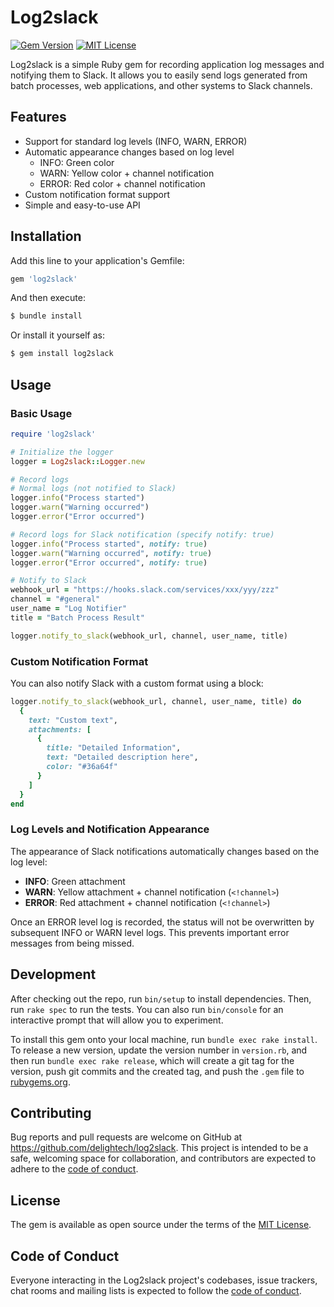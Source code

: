 # Log2slack

[![Gem Version](https://badge.fury.io/rb/log2slack.svg)](https://badge.fury.io/rb/log2slack)
[![MIT License](https://img.shields.io/badge/license-MIT-blue.svg)](LICENSE.txt)

Log2slack is a simple Ruby gem for recording application log messages and notifying them to Slack. It allows you to easily send logs generated from batch processes, web applications, and other systems to Slack channels.

## Features

- Support for standard log levels (INFO, WARN, ERROR)
- Automatic appearance changes based on log level
  - INFO: Green color
  - WARN: Yellow color + channel notification
  - ERROR: Red color + channel notification
- Custom notification format support
- Simple and easy-to-use API

## Installation

Add this line to your application's Gemfile:

```ruby
gem 'log2slack'
```

And then execute:

```bash
$ bundle install
```

Or install it yourself as:

```bash
$ gem install log2slack
```

## Usage

### Basic Usage

```ruby
require 'log2slack'

# Initialize the logger
logger = Log2slack::Logger.new

# Record logs
# Normal logs (not notified to Slack)
logger.info("Process started")
logger.warn("Warning occurred")
logger.error("Error occurred")

# Record logs for Slack notification (specify notify: true)
logger.info("Process started", notify: true)
logger.warn("Warning occurred", notify: true)
logger.error("Error occurred", notify: true)

# Notify to Slack
webhook_url = "https://hooks.slack.com/services/xxx/yyy/zzz"
channel = "#general"
user_name = "Log Notifier"
title = "Batch Process Result"

logger.notify_to_slack(webhook_url, channel, user_name, title)
```

### Custom Notification Format

You can also notify Slack with a custom format using a block:

```ruby
logger.notify_to_slack(webhook_url, channel, user_name, title) do
  {
    text: "Custom text",
    attachments: [
      {
        title: "Detailed Information",
        text: "Detailed description here",
        color: "#36a64f"
      }
    ]
  }
end
```

### Log Levels and Notification Appearance

The appearance of Slack notifications automatically changes based on the log level:

- **INFO**: Green attachment
- **WARN**: Yellow attachment + channel notification (`<!channel>`)
- **ERROR**: Red attachment + channel notification (`<!channel>`)

Once an ERROR level log is recorded, the status will not be overwritten by subsequent INFO or WARN level logs. This prevents important error messages from being missed.

## Development

After checking out the repo, run `bin/setup` to install dependencies. Then, run `rake spec` to run the tests. You can also run `bin/console` for an interactive prompt that will allow you to experiment.

To install this gem onto your local machine, run `bundle exec rake install`. To release a new version, update the version number in `version.rb`, and then run `bundle exec rake release`, which will create a git tag for the version, push git commits and the created tag, and push the `.gem` file to [rubygems.org](https://rubygems.org).

## Contributing

Bug reports and pull requests are welcome on GitHub at https://github.com/delightech/log2slack. This project is intended to be a safe, welcoming space for collaboration, and contributors are expected to adhere to the [code of conduct](CODE_OF_CONDUCT.md).

## License

The gem is available as open source under the terms of the [MIT License](https://opensource.org/licenses/MIT).

## Code of Conduct

Everyone interacting in the Log2slack project's codebases, issue trackers, chat rooms and mailing lists is expected to follow the [code of conduct](CODE_OF_CONDUCT.md).

